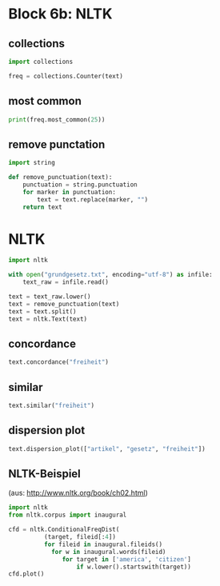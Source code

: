 # Block 6b: NLTK

## collections

```python
import collections

freq = collections.Counter(text)
```

## most common

```python
print(freq.most_common(25))
```

## remove punctation

```python
import string

def remove_punctuation(text):
    punctuation = string.punctuation
    for marker in punctuation:
        text = text.replace(marker, "")
    return text
```

# NLTK

```python
import nltk

with open("grundgesetz.txt", encoding="utf-8") as infile:
    text_raw = infile.read()

text = text_raw.lower()
text = remove_punctuation(text)
text = text.split()
text = nltk.Text(text)
```

## concordance

```python
text.concordance("freiheit")
```

## similar

```python
text.similar("freiheit")
```

## dispersion plot

```python
text.dispersion_plot(["artikel", "gesetz", "freiheit"])
```

## NLTK-Beispiel

(aus: http://www.nltk.org/book/ch02.html)


```python
import nltk
from nltk.corpus import inaugural

cfd = nltk.ConditionalFreqDist(
          (target, fileid[:4])
          for fileid in inaugural.fileids()
            for w in inaugural.words(fileid)
               for target in ['america', 'citizen']
                   if w.lower().startswith(target))
cfd.plot()
```
